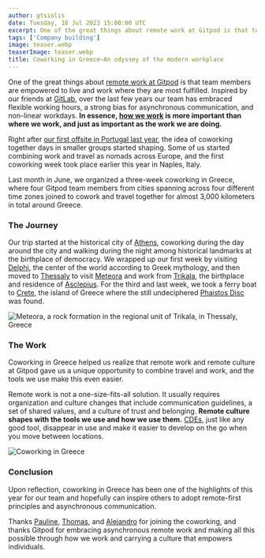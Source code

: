 ```yaml
---
author: gtsiolis
date: Tuesday, 18 Jul 2023 15:00:00 UTC
excerpt: One of the great things about remote work at Gitpod is that team members are empowered to live and work where they are most fulfilled. In essence, how we work is more important than where we work, and just as important as the work we are doing.
tags: ['Company building']
image: teaser.webp
teaserImage: teaser.webp
title: Coworking in Greece—An odyssey of the modern workplace
---
```


One of the great things about [remote work at Gitpod](https://www.notion.so/gitpod/d64d6a649ba54bdba93c25506efd640d) is that team members are empowered to live and work where they are most fulfilled. Inspired by our friends at [GitLab](https://about.gitlab.com/), over the last few years our team has embraced flexible working hours, a strong bias for asynchronous communication, and non-linear workdays. **In essence, [how we work](https://www.notion.so/gitpod/0f9159f282d24f9d9776372e0c7dbab4) is more important than where we work, and just as important as the work we are doing.**

Right after [our first offsite in Portugal last year](https://youtu.be/8QQKs3hFnMg), the idea of coworking together days in smaller groups started shaping. Some of us started combining work and travel as nomads across Europe, and the first coworking week took place earlier this year in Naples, Italy.

Last month in June, we organized a three-week coworking in Greece, where four Gitpod team members from cities spanning across four different time zones joined to cowork and travel together for almost 3,000 kilometers in total around Greece.

### The Journey

Our trip started at the historical city of [Athens](https://en.wikipedia.org/wiki/Athens), coworking during the day around the city and walking during the night among historical landmarks at the birthplace of democracy. We wrapped up our first week by visiting [Delphi](https://en.wikipedia.org/wiki/Delphi), the center of the world according to Greek mythology, and then moved to [Thessaly](https://en.wikipedia.org/wiki/Thessaly) to visit [Meteora](https://en.wikipedia.org/wiki/Meteora) and work from [Trikala](https://en.wikipedia.org/wiki/Trikala), the birthplace and residence of [Asclepius](https://en.wikipedia.org/wiki/Asclepius). For the third and last week, we took a ferry boat to [Crete](https://en.wikipedia.org/wiki/Crete), the island of Greece where the still undeciphered [Phaistos Disc](https://en.wikipedia.org/wiki/Phaistos_Disc) was found.

![Meteora, a rock formation in the regional unit of Trikala, in Thessaly, Greece](/images/blog/coworking-in-greece-an-odyssey-of-the-modern-workplace/meteora.webp)

### The Work

Coworking in Greece helped us realize that remote work and remote culture at Gitpod gave us a unique opportunity to combine travel and work, and the tools we use make this even easier.

Remote work is not a one-size-fits-all solution. It usually requires organization and culture changes that include communication guidelines, a set of shared values, and a culture of trust and belonging. **Remote culture shapes with the tools we use and how we use them.** [CDEs](https://www.gitpod.io/cde), just like any good tool, disappear in use and make it easier to develop on the go when you move between locations.

![Coworking in Greece](/images/blog/coworking-in-greece-an-odyssey-of-the-modern-workplace/coworking.webp)

### Conclusion

Upon reflection, coworking in Greece has been one of the highlights of this year for our team and hopefully can inspire others to adopt remote-first principles and asynchronous communication.

Thanks [Pauline](https://twitter.com/paulienuh), [Thomas](https://twitter.com/furisto_tw), and [Alejandro](https://twitter.com/aledbf) for joining the coworking, and thanks Gitpod for embracing asynchronous remote work and making all this possible through how we work and carrying a culture that empowers individuals.
